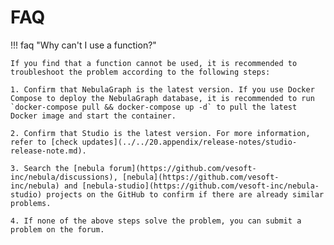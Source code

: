 # FAQ

!!! faq "Why can't I use a function?"

    If you find that a function cannot be used, it is recommended to troubleshoot the problem according to the following steps:
    
    1. Confirm that NebulaGraph is the latest version. If you use Docker Compose to deploy the NebulaGraph database, it is recommended to run `docker-compose pull && docker-compose up -d` to pull the latest Docker image and start the container.
    
    2. Confirm that Studio is the latest version. For more information, refer to [check updates](../../20.appendix/release-notes/studio-release-note.md).
    
    3. Search the [nebula forum](https://github.com/vesoft-inc/nebula/discussions), [nebula](https://github.com/vesoft-inc/nebula) and [nebula-studio](https://github.com/vesoft-inc/nebula-studio) projects on the GitHub to confirm if there are already similar problems.
    
    4. If none of the above steps solve the problem, you can submit a problem on the forum.

